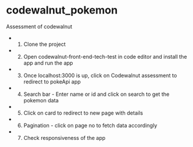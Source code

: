 # codewalnut_pokemon
Assessment of codewalnut

- 1. Clone the project

- 2. Open codewalnut-front-end-tech-test in code editor and install the app and run the app

- 3. Once localhost:3000 is up, click on Codewalnut assessment to redirect to pokeApi app

- 4. Search bar - Enter name or id and click on search to get the pokemon data

- 5. Click on card to redirect to new page with details

- 6. Pagination - click on page no to fetch data accordingly
  
-  7. Check responsiveness of the app
